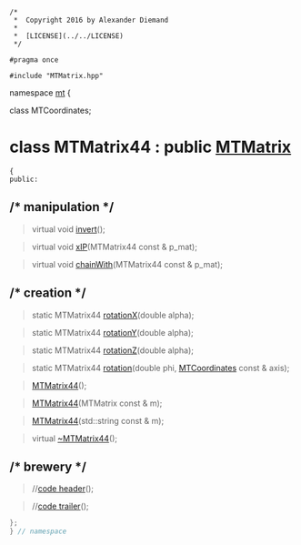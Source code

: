 ~~~ { .cpp }
/*
 *  Copyright 2016 by Alexander Diemand
 *
 *  [LICENSE](../../LICENSE)
 */

#pragma once

#include "MTMatrix.hpp"

~~~
namespace [mt](namespace_mt.list) {

class MTCoordinates;

# class MTMatrix44 : public [MTMatrix](MTMatrix.hpp.md)

    {
    public:

## /* manipulation */

>virtual void [invert](MTMatrix44_invert.cpp.md)();

>virtual void [xIP](MTMatrix44_xIP.cpp.md)(MTMatrix44 const & p_mat);

>virtual void [chainWith](MTMatrix44_chainWith.cpp.md)(MTMatrix44 const & p_mat);

## /* creation */

>static MTMatrix44 [rotationX](MTMatrix44_rotation.cpp.md)(double alpha);

>static MTMatrix44 [rotationY](MTMatrix44_rotation.cpp.md)(double alpha);

>static MTMatrix44 [rotationZ](MTMatrix44_rotation.cpp.md)(double alpha);

>static MTMatrix44 [rotation](MTMatrix44_rotation.cpp.md)(double phi, [MTCoordinates](MTCoordinates.hpp.md) const & axis);

>[MTMatrix44](MTMatrix44_ctor.cpp.md)();

>[MTMatrix44](MTMatrix44_ctor.cpp.md)(MTMatrix const & m);

>[MTMatrix44](MTMatrix44_ctor.cpp.md)(std::string const & m);

>virtual [~MTMatrix44](MTMatrix44_dtor.cpp.md)();

## /* brewery */

>//[code header](MTMatrix44-alpha-.md)();

>//[code trailer](MTMatrix44_-omega-.md)();

```cpp
};
} // namespace
```
